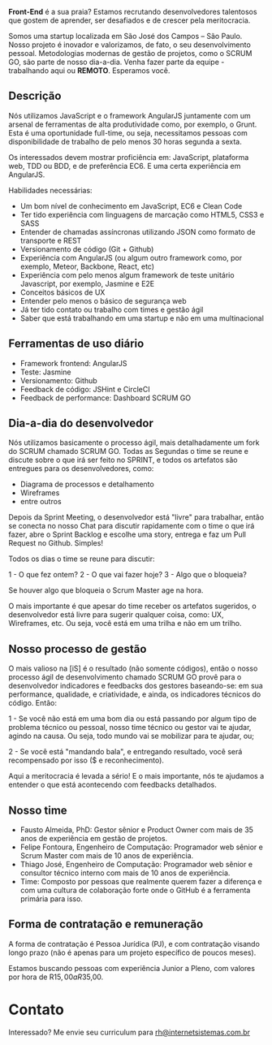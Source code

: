 **Front-End** é a sua praia? Estamos recrutando desenvolvedores talentosos que gostem de aprender, ser desafiados e de crescer pela meritocracia.

Somos uma startup localizada em São José dos Campos – São Paulo. Nosso projeto é inovador e valorizamos, de fato, o seu desenvolvimento pessoal. Metodologias modernas de gestão de projetos, como o SCRUM GO, são parte de nosso dia-a-dia. Venha fazer parte da equipe - trabalhando aqui ou **REMOTO**. Esperamos você.


## Descrição

Nós utilizamos JavaScript e o framework AngularJS juntamente com um arsenal de ferramentas de alta produtividade como, por exemplo, o Grunt. Esta é uma oportunidade full-time, ou seja, necessitamos pessoas com disponibilidade de trabalho de pelo menos 30 horas segunda a sexta.

Os interessados devem mostrar proficiência em: JavaScript, plataforma web, TDD ou BDD, e de preferência EC6. E uma certa experiência em AngularJS.

Habilidades necessárias:

- Um bom nível de conhecimento em JavaScript, EC6 e Clean Code
- Ter tido experiência com linguagens de marcação como HTML5, CSS3 e SASS
- Entender de chamadas assíncronas utilizando JSON como formato de transporte e REST
- Versionamento de código (Git + Github)
- Experiência com AngularJS (ou algum outro framework como, por exemplo, Meteor, Backbone, React, etc)
- Experiência com pelo menos algum framework de teste unitário Javascript, por exemplo, Jasmine e E2E
- Conceitos básicos de UX
- Entender pelo menos o básico de segurança web
- Já ter tido contato ou trabalho com times e gestão ágil
- Saber que está trabalhando em uma startup e não em uma multinacional

## Ferramentas de uso diário

- Framework frontend: AngularJS
- Teste: Jasmine
- Versionamento: Github
- Feedback de código: JSHint e CircleCI
- Feedback de performance: Dashboard SCRUM GO

## Dia-a-dia do desenvolvedor

Nós utilizamos basicamente o processo ágil, mais detalhadamente um fork do SCRUM chamado SCRUM GO. Todas as Segundas o time se reune e discute sobre o que irá ser feito no SPRINT, e todos os artefatos são entregues para os desenvolvedores, como:

* Diagrama de processos e detalhamento
* Wireframes
* entre outros

Depois da Sprint Meeting, o desenvolvedor está "livre" para trabalhar, então se conecta no nosso Chat para discutir rapidamente com o time o que irá fazer, abre o Sprint Backlog e escolhe uma story, entrega e faz um Pull Request no Github. Simples!

Todos os dias o time se reune para discutir:

1 - O que fez ontem?
2 - O que vai fazer hoje?
3 - Algo que o bloqueia?

Se houver algo que bloqueia o Scrum Master age na hora.

O mais importante é que apesar do time receber os artefatos sugeridos, o desenvolvedor está livre para sugerir qualquer coisa, como: UX, Wireframes, etc. Ou seja, você está em uma trilha e não em um trilho.


## Nosso processo de gestão

O mais valioso na [iS] é o resultado (não somente códigos), então o nosso processo ágil de desenvolvimento chamado SCRUM GO provê para o desenvolvedor indicadores e feedbacks dos gestores baseando-se: em sua performance, qualidade, e criatividade, e ainda, os indicadores técnicos do código. Então:

1 - Se você não está em uma bom dia ou está passando por algum tipo de problema técnico ou pessoal, nosso time técnico ou gestor vai te ajudar, agindo na causa. Ou seja, todo mundo vai se mobilizar para te ajudar, ou;

2 - Se você está "mandando bala", e entregando resultado, você será recompensado por isso ($ e reconhecimento).

Aqui a meritocracia é levada a sério! E o mais importante, nós te ajudamos a entender o que está acontecendo com feedbacks detalhados.

## Nosso time

* Fausto Almeida, PhD: Gestor sênior e Product Owner com mais de 35 anos de experiência em gestão de projetos.
* Felipe Fontoura, Engenheiro de Computação: Programador web sênior e Scrum Master com mais de 10 anos de experiência.
* Thiago José, Engenheiro de Computação: Programador web sênior e consultor técnico interno com mais de 10 anos de experiência.
* Time: Composto por pessoas que realmente querem fazer a diferença e com uma cultura de colaboração forte onde o GitHub é a ferramenta primária para isso.

## Forma de contratação e remuneração

A forma de contratação é Pessoa Jurídica (PJ), e com contratação visando longo prazo (não é apenas para um projeto específico de poucos meses).

Estamos buscando pessoas com experiência Junior a Pleno, com valores por hora de R$15,00 a R$35,00.

# Contato

Interessado? Me envie seu curriculum para rh@internetsistemas.com.br
